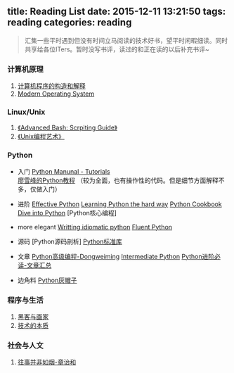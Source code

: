 title: Reading List
date: 2015-12-11 13:21:50
tags: reading
categories: reading
---


>汇集一些平时遇到但没有时间立马阅读的技术好书，望平时闲暇细读。同时共享给各位ITers。暂时没写书评，读过的和正在读的以后补充书评~

### 计算机原理

1. [计算机程序的构造和解释](http://www-inst.eecs.berkeley.edu/~cs61a/fa11/61a-python/content/www/index.html)
2. [Modern Operating System](http://book.douban.com/subject/3017583/)


### Linux/Unix
1. [《Advanced Bash: Scrpiting Guide》](http://www.tldp.org/LDP/abs/html/)
2. [《Unix编程艺术》](https://book.douban.com/subject/5387401/)

<!--more-->

### Python
- 入门
    [Python Manunal - Tutorials](https://docs.python.org/3/tutorial/    )   
    [廖雪峰的Python教程](http://www.liaoxuefeng.com/wiki/0014316089557264a6b348958f449949df42a6d3a2e542c000) （较为全面，也有操作性的代码。但是细节方面解释不多，仅做入门）

- 进阶
    [Effective Python](http://www.effectivepython.com/)
    [Learning Python the hard way](http://learnpythonthehardway.org/book/)
    [Python Cookbook](http://python3-cookbook.readthedocs.org/zh_CN/latest/)
    [Dive into Python](http://www.diveintopython3.net/table-of-contents.html)
    [Python核心编程]

- more elegant
    [Writting idiomatic python](https://www.jeffknupp.com/writing-idiomatic-python-ebook/)
    [Fluent Python](http://www.amazon.cn/gp/product/1491946008/ref=as_li_ss_tl?ie=UTF8&camp=536&creative=3132&creativeASIN=1491946008&linkCode=as2&tag=flamingtop-23)

- 源码
    [Python源码剖析]
    [Python标准库](https://docs.python.org/3/library/index.html)

- 文章
    [Python高级编程-Dongweiming](http://dongweiming.github.io/Expert-Python/#1)
    [Intermediate Python](http://book.pythontips.com/en/latest/index.html)
    [Python进阶必读-文章汇总](http://dongweiming.github.io/blog/archives/pythonjin-jie-bi-du-hui-zong/)

- 边角料
    [Python灰帽子](https://book.douban.com/subject/6025284/)





### 程序与生活
1. [黑客与画家](https://book.douban.com/subject/6021440/)
2. [技术的本质]()



### 社会与人文
1. [往事并非如烟-章诒和](https://drive.google.com/file/d/0B7oOcfyDoO2YNVcweEc0MDJUZUE/view?usp=sharing)




